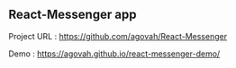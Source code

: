 ## React-Messenger app

Project URL : https://github.com/agovah/React-Messenger

Demo : https://agovah.github.io/react-messenger-demo/

